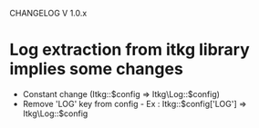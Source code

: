 CHANGELOG V 1.0.x

# Log extraction from itkg library implies some changes

* Constant change (Itkg::$config => Itkg\Log::$config)
* Remove 'LOG' key from config - Ex : Itkg::$config['LOG'] => Itkg\Log::$config